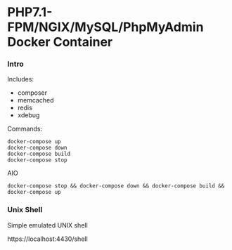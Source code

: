 PHP7.1-FPM/NGIX/MySQL/PhpMyAdmin Docker Container
=================================================

### Intro

Includes:

- composer  
- memcached  
- redis  
- xdebug  

Commands:

`docker-compose up`  
`docker-compose down`  
`docker-compose build`  
`docker-compose stop`  

AIO

`docker-compose stop && docker-compose down && docker-compose build && docker-compose up`  

### Unix Shell

Simple emulated UNIX shell

https://localhost:4430/shell